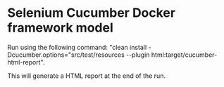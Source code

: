 # Selenium Cucumber Docker framework model

Run using the following command: "clean install -Dcucumber.options="src/test/resources --plugin html:target/cucumber-html-report".

This will generate a HTML report at the end of the run.